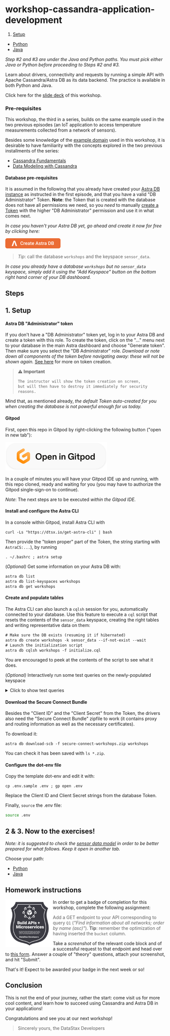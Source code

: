 # workshop-cassandra-application-development

1. [Setup](#1-database-setup)

- [Python](python/Python_README.md)
- [Java](java/Java_README.md)

_Step #2 and #3 are under the Java and Python paths.  You must pick either Java or Python before proceeding to Steps #2 and #3._

Learn about drivers, connectivity and requests by running a simple API with
Apache Cassandra/Astra DB as its data backend. The practice is available in both
Python and Java.

Click here for the [slide deck](slides/java-and-python-apps-with-cassandra-slides.pdf) of this workshop.

### Pre-requisites

This workshop, the third in a series, builds on the same example used in the two previous
episodes (an IoT application to access temperature measurements collected from a network of sensors).

Besides some knowledge of the [example domain](https://www.datastax.com/learn/data-modeling-by-example/sensor-data-model) used in this workshop, it is desirable to have
familiarity with the concepts explored in the two previous installments of the series:

- [Cassandra Fundamentals](https://github.com/datastaxdevs/workshop-cassandra-fundamentals)
- [Data Modeling with Cassandra](https://github.com/datastaxdevs/workshop-cassandra-data-modeling)

#### Database pre-requisites

It is assumed in the following that you already have created
your [Astra DB instance](https://github.com/datastaxdevs/workshop-cassandra-fundamentals#4-create-your-astra-db-instance) as instructed in the first episode,
and that you have a valid "DB Administrator" Token.
**Note**: the Token that is created with the database does not have all permissions we need,
so you _need_ to manually [create a Token](https://awesome-astra.github.io/docs/pages/astra/create-token/)
with the higher "DB Administrator"
permission and use it in what comes next.

_In case you haven't your Astra DB yet, go ahead and create it now for free by clicking here:_

<a href="https://astra.dev/yt-8-10"><img src="images/create_astra_db_button.png?raw=true" /></a>

> _Tip_: call the database `workshops` and the keyspace `sensor_data`.

_In case you already have a database `workshops` but no `sensor_data` keyspace,
simply add it using the "Add Keyspace" button on the bottom right hand corner of your DB dashboard._

## Steps

## 1. Setup

#### Astra DB "Administrator" token

If you don't have a "DB Administrator" token yet, log in to your Astra DB
and create a token with this role.
To create the token, click on the "..." menu next to your database in the main
Astra dashboard and choose "Generate token". Then make sure you select the "DB Administrator" role.
_Download or note down all components of the token before navigating away:
these will not be shown again._
[See here](https://awesome-astra.github.io/docs/pages/astra/create-token/)
for more on token creation.

> **⚠️ Important**
> ```
> The instructor will show the token creation on screen,
> but will then have to destroy it immediately for security reasons.
> ```

Mind that, as mentioned already, _the default Token auto-created for you when
creating the database is not powerful enough for us today._

#### Gitpod

First, open this repo in Gitpod by right-clicking the following button ("open in new tab"):

<a href="https://gitpod.io/#https://github.com/datastaxdevs/workshop-cassandra-application-development"><img src="images/open_in_gitpod.svg?raw=true" /></a>

In a couple of minutes you will have your Gitpod IDE up and running, with this repo cloned,
ready and waiting for you (you may have to authorize the Gitpod single-sign-on to continue).

_Note_: The next steps are to be executed _within the Gitpod IDE._

#### Install and configure the Astra CLI

In a console within Gitpod, install Astra CLI with

```
curl -Ls "https://dtsx.io/get-astra-cli" | bash
```

Then provide the "token proper" part of the Token, the string starting with `AstraCS:...`), by running

```
. ~/.bashrc ; astra setup
```

(_Optional)_ Get some information on your Astra DB with:

```
astra db list
astra db list-keyspaces workshops
astra db get workshops
```

#### Create and populate tables

The Astra CLI can also launch a `cqlsh` session for you, automatically connected
to your database. Use this feature to execute a `cql` script that resets the
contents of the `sensor_data` keyspace, creating the right tables and writing
representative data on them:

```
# Make sure the DB exists (resuming it if hibernated)
astra db create workshops -k sensor_data --if-not-exist --wait
# Launch the initialization script
astra db cqlsh workshops -f initialize.cql
```

You are encouraged to peek at the contents of the script to see what it does.

(_Optional)_ Interactively run some test queries on the newly-populated keyspace

<details><summary>Click to show test queries</summary>

Open an interactive `cqlsh` shell with:

```
astra db cqlsh workshops -k sensor_data
```

Now you can copy-paste any of the queries below and execute them with the `Enter` key:

```
-- Q1 (note 'all' is the only partition key in this table)
SELECT  name, description, region, num_sensors
FROM    networks
WHERE   bucket = 'all';

-- Q2
SELECT  date_hour, avg_temperature, latitude, longitude, sensor 
FROM    temperatures_by_network
WHERE   network    = 'forest-net'
  AND   week       = '2020-07-05'
  AND   date_hour >= '2020-07-05'
  AND   date_hour  < '2020-07-07';

-- Q3
SELECT  *
FROM    sensors_by_network
WHERE   network = 'forest-net';

-- Q4
SELECT  timestamp, value 
FROM    temperatures_by_sensor
WHERE   sensor = 's1003'
  AND   date   = '2020-07-06';
```

To close `cqlsh` and get back to the shell prompt, execute the `EXIT` command.

</details>

#### Download the Secure Connect Bundle

Besides the "Client ID" and the "Client Secret" from the Token, the drivers
also need the "Secure Connect Bundle" zipfile to work (it contains proxy
and routing information as well as the necessary certificates).

To download it:

```
astra db download-scb -f secure-connect-workshops.zip workshops
```

You can check it has been saved with `ls *.zip`.

#### Configure the dot-env file

Copy the template dot-env and edit it with:

```
cp .env.sample .env ; gp open .env
```

Replace the Client ID and Client Secret strings from the database Token.

Finally, `source` the .env file:

```bash
source .env
```


## 2 & 3. Now to the exercises!

_Note: it is suggested to check the [sensor data model](https://www.datastax.com/learn/data-modeling-by-example/sensor-data-model)
in order to be better prepared for what follows. Keep it open in another tab._

Choose your path:

- [Python](python/Python_README.md)
- [Java](java/Java_README.md)

## Homework instructions

<img src="images/api-micro.png?raw=true" width="150" align="left" />

In order to get a badge of completion for this workshop,
complete the following assignment:

> Add a GET endpoint to your API corresponding to query `Q1`
> (_"Find information about all networks; order by name (asc)"_).
> **Tip**: remember the optimization of having inserted the `bucket` column.

Take a _screenshot_ of the relevant code block and of a successful
request to that endpoint and head over to [this form](https://dtsx.io/homework-appdev). Answer a couple of
"theory" questions, attach your screenshot, and hit "Submit".

That's it! Expect to be awarded your badge in the next week or so!

## Conclusion

This is not the end of your journey, rather the start: come visit us for more
cool content, and learn how to succeed using
Cassandra and Astra DB in your applications!

Congratulations and see you at our next workshop!

> Sincerely yours, the DataStax Developers
> 
